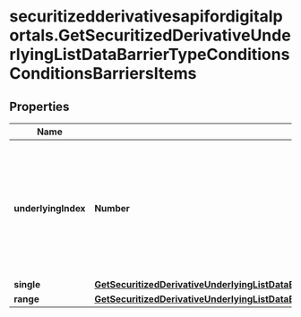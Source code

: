 # securitizedderivativesapifordigitalportals.GetSecuritizedDerivativeUnderlyingListDataBarrierTypeConditionsConditionsBarriersItems

## Properties

Name | Type | Description | Notes
------------ | ------------- | ------------- | -------------
**underlyingIndex** | **Number** | Index used to identify the underlying associated with that barrier level, in the array &#x60;underlyings&#x60;, with the first element having index 0. | [optional] 
**single** | [**GetSecuritizedDerivativeUnderlyingListDataBarrierTypeConditionsConditionsBarriersItemsSingle**](GetSecuritizedDerivativeUnderlyingListDataBarrierTypeConditionsConditionsBarriersItemsSingle.md) |  | [optional] 
**range** | [**GetSecuritizedDerivativeUnderlyingListDataBarrierTypeConditionsConditionsBarriersItemsRange**](GetSecuritizedDerivativeUnderlyingListDataBarrierTypeConditionsConditionsBarriersItemsRange.md) |  | [optional] 


